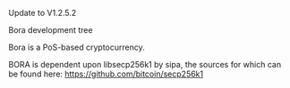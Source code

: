 Update to V1.2.5.2

Bora development tree

Bora is a PoS-based cryptocurrency.

BORA is dependent upon libsecp256k1 by sipa, the sources for which can be found here:
https://github.com/bitcoin/secp256k1
